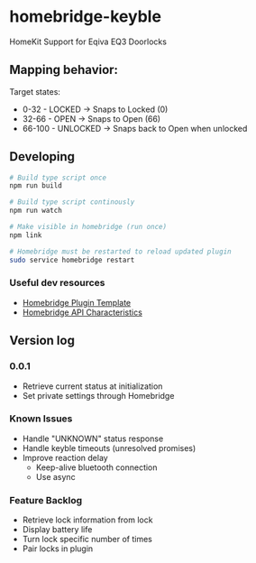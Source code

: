 # homebridge-keyble

HomeKit Support for Eqiva EQ3 Doorlocks

## Mapping behavior:

Target states:

* 0-32 - LOCKED -> Snaps to Locked (0)
* 32-66 - OPEN -> Snaps to Open (66)
* 66-100 - UNLOCKED -> Snaps back to Open when unlocked

## Developing

```bash
# Build type script once
npm run build

# Build type script continously
npm run watch

# Make visible in homebridge (run once)
npm link

# Homebridge must be restarted to reload updated plugin
sudo service homebridge restart
```

### Useful dev resources

* [Homebridge Plugin Template](https://github.com/homebridge/homebridge-plugin-template)
* [Homebridge API Characteristics](https://developers.homebridge.io/#/api/characteristics)

## Version log

### 0.0.1

* Retrieve current status at initialization
* Set private settings through Homebridge

### Known Issues

* Handle "UNKNOWN" status response
* Handle keyble timeouts (unresolved promises)
* Improve reaction delay
    * Keep-alive bluetooth connection
    * Use async

### Feature Backlog

* Retrieve lock information from lock
* Display battery life
* Turn lock specific number of times
* Pair locks in plugin
